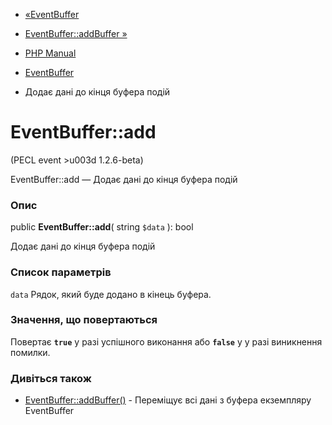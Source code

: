 - [«EventBuffer](class.eventbuffer.md)
- [EventBuffer::addBuffer »](eventbuffer.addbuffer.md)

- [PHP Manual](index.md)
- [EventBuffer](class.eventbuffer.md)
- Додає дані до кінця буфера подій

# EventBuffer::add

(PECL event \>u003d 1.2.6-beta)

EventBuffer::add — Додає дані до кінця буфера подій

### Опис

public **EventBuffer::add**( string `$data` ): bool

Додає дані до кінця буфера подій

### Список параметрів

`data`
Рядок, який буде додано в кінець буфера.

### Значення, що повертаються

Повертає **`true`** у разі успішного виконання або **`false`** у
у разі виникнення помилки.

### Дивіться також

- [EventBuffer::addBuffer()](eventbuffer.addbuffer.md) - Переміщує
всі дані з буфера екземпляру EventBuffer
